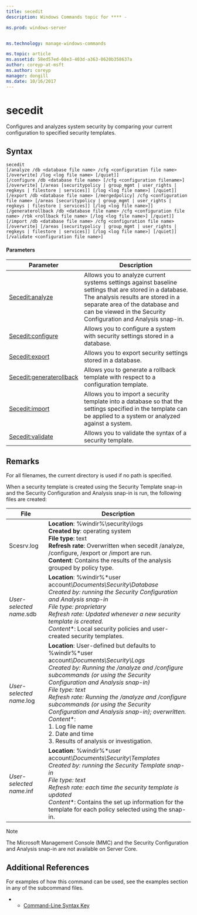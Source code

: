 ```yaml
---
title: secedit
description: Windows Commands topic for **** - 

ms.prod: windows-server


ms.technology: manage-windows-commands

ms.topic: article
ms.assetid: 58ed57ed-08e3-403d-a363-0620b358637a
author: coreyp-at-msft
ms.author: coreyp
manager: dongill
ms.date: 10/16/2017
---
```


# secedit



Configures and analyzes system security by comparing your current configuration to specified security templates.

## Syntax

```
secedit 
[/analyze /db <database file name> /cfg <configuration file name> [/overwrite] /log <log file name> [/quiet]]
[/configure /db <database file name> [/cfg <configuration filename>] [/overwrite] [/areas [securitypolicy | group_mgmt | user_rights | regkeys | filestore | services]] [/log <log file name>] [/quiet]]
[/export /db <database file name> [/mergedpolicy] /cfg <configuration file name> [/areas [securitypolicy | group_mgmt | user_rights | regkeys | filestore | services]] [/log <log file name>]]
[/generaterollback /db <database file name> /cfg <configuration file name> /rbk <rollback file name> [/log <log file name>] [/quiet]]
[/import /db <database file name> /cfg <configuration file name> [/overwrite] [/areas [securitypolicy | group_mgmt | user_rights | regkeys | filestore | services]] [/log <log file name>] [/quiet]]
[/validate <configuration file name>]
```

#### Parameters

|Parameter|Description|
|---------|-----------|
|[Secedit:analyze](secedit-analyze.md)|Allows you to analyze current systems settings against baseline settings that are stored in a database.  The analysis results are stored in a separate area of the database and can be viewed in the Security Configuration and Analysis snap-in.|
|[Secedit:configure](secedit-configure.md)|Allows you to configure a system with security settings stored in a database.|
|[Secedit:export](secedit-export.md)|Allows you to export security settings stored in a database.|
|[Secedit:generaterollback](secedit-generaterollback.md)|Allows you to generate a rollback template with respect to a configuration template.|
|[Secedit:import](secedit-import.md)|Allows you to import a security template into a database so that the settings specified in the template can be applied to a system or analyzed against a system.|
|[Secedit:validate](secedit-validate.md)|Allows you to validate the syntax of a security template.|

## Remarks

For all filenames, the current directory is used if no path is specified.

When a security template is created using the Security Template snap-in and the Security Configuration and Analysis snap-in is run, the following files are created:


|           File           |                                                                                                                                                                                                                                                               Description                                                                                                                                                                                                                                                                |
|--------------------------|------------------------------------------------------------------------------------------------------------------------------------------------------------------------------------------------------------------------------------------------------------------------------------------------------------------------------------------------------------------------------------------------------------------------------------------------------------------------------------------------------------------------------------------|
|        Scesrv.log        |                                                                                                                             **Location**: %windir%\security\logs</br>**Created by**: operating system</br>**File type**: text</br>**Refresh rate**: Overwritten when secedit /analyze, /configure, /export or /import are run.</br>**Content**: Contains the results of the analysis grouped by policy type.                                                                                                                             |
| *User-selected name*.sdb |                                                                                    **Location**: %windir%\*user account<em>\Documents\Security\Database</br></em>*Created by*<em>: running the Security Configuration and Analysis snap-in</br></em>*File type*<em>: proprietary</br></em>*Refresh rate*<em>: Updated whenever a new security template is created.</br></em>*Content*\*: Local security policies and user-created security templates.                                                                                    |
| *User-selected name*.log | **Location**: User-defined but defaults to %windir%\*user account<em>\Documents\Security\Logs</br></em>*Created by*<em>: Running the /analyze and /configure subcommands (or using the Security Configuration and Analysis snap-in)</br></em>*File type*<em>: text</br></em>*Refresh rate*<em>: Running the /analyze and /configure subcommands (or using the Security Configuration and Analysis snap-in); overwritten.</br></em>*Content*\*:</br>1.  Log file name</br>2.  Date and time</br>3.  Results of analysis or investigation. |
| *User-selected name*.inf |                                                                                     **Location**: %windir%\*user account<em>\Documents\Security\Templates</br></em>*Created by*<em>: running the Security Template snap-in</br></em>*File type*<em>: text</br></em>*Refresh rate*<em>: each time the security template is updated</br></em>*Content*\*: Contains the set up information for the template for each policy selected using the snap-in.                                                                                     |

> [!NOTE]
> The Microsoft Management Console (MMC) and the Security Configuration and Analysis snap-in are not available on Server Core.

## Additional References

For examples of how this command can be used, see the examples section in any of the subcommand files.
-   - [Command-Line Syntax Key](command-line-syntax-key.md)